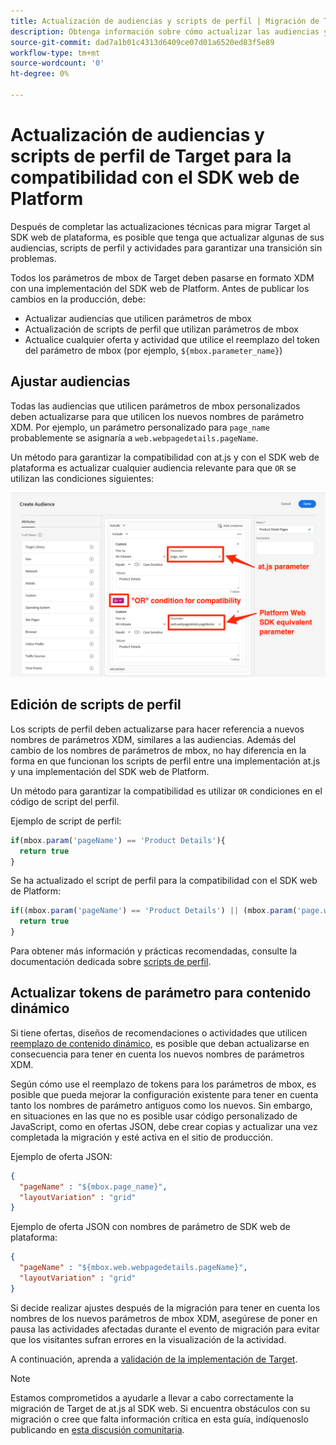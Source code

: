 ```yaml
---
title: Actualización de audiencias y scripts de perfil | Migración de Target de at.js 2.x al SDK web
description: Obtenga información sobre cómo actualizar las audiencias y los scripts de perfil de Adobe Target para su compatibilidad con el SDK web de Experience Platform.
source-git-commit: dad7a1b01c4313d6409ce07d01a6520ed83f5e89
workflow-type: tm+mt
source-wordcount: '0'
ht-degree: 0%

---
```


# Actualización de audiencias y scripts de perfil de Target para la compatibilidad con el SDK web de Platform

Después de completar las actualizaciones técnicas para migrar Target al SDK web de plataforma, es posible que tenga que actualizar algunas de sus audiencias, scripts de perfil y actividades para garantizar una transición sin problemas.

Todos los parámetros de mbox de Target deben pasarse en formato XDM con una implementación del SDK web de Platform. Antes de publicar los cambios en la producción, debe:

* Actualizar audiencias que utilicen parámetros de mbox
* Actualización de scripts de perfil que utilizan parámetros de mbox
* Actualice cualquier oferta y actividad que utilice el reemplazo del token del parámetro de mbox (por ejemplo, `${mbox.parameter_name}`)

## Ajustar audiencias

Todas las audiencias que utilicen parámetros de mbox personalizados deben actualizarse para que utilicen los nuevos nombres de parámetro XDM. Por ejemplo, un parámetro personalizado para `page_name` probablemente se asignaría a `web.webpagedetails.pageName`.

Un método para garantizar la compatibilidad con at.js y con el SDK web de plataforma es actualizar cualquier audiencia relevante para que `OR` se utilizan las condiciones siguientes:

![Cómo ver la actualización de una audiencia de Target para la compatibilidad con el SDK web de la plataforma](assets/target-audience-update.png)

## Edición de scripts de perfil

Los scripts de perfil deben actualizarse para hacer referencia a nuevos nombres de parámetros XDM, similares a las audiencias. Además del cambio de los nombres de parámetros de mbox, no hay diferencia en la forma en que funcionan los scripts de perfil entre una implementación at.js y una implementación del SDK web de Platform.

Un método para garantizar la compatibilidad es utilizar `OR` condiciones en el código de script del perfil.

Ejemplo de script de perfil:

```Javascript
if(mbox.param('pageName') == 'Product Details'){
  return true
}
```

Se ha actualizado el script de perfil para la compatibilidad con el SDK web de Platform:

```Javascript
if((mbox.param('pageName') == 'Product Details') || (mbox.param('page.webpagedetails.pageName') =='Product Details')){
  return true
}
```

Para obtener más información y prácticas recomendadas, consulte la documentación dedicada sobre [scripts de perfil](https://experienceleague.adobe.com/docs/target/using/audiences/visitor-profiles/profile-parameters.html).

## Actualizar tokens de parámetro para contenido dinámico

Si tiene ofertas, diseños de recomendaciones o actividades que utilicen [reemplazo de contenido dinámico](https://experienceleague.adobe.com/docs/target/using/experiences/offers/passing-profile-attributes-to-the-html-offer.html), es posible que deban actualizarse en consecuencia para tener en cuenta los nuevos nombres de parámetros XDM.

Según cómo use el reemplazo de tokens para los parámetros de mbox, es posible que pueda mejorar la configuración existente para tener en cuenta tanto los nombres de parámetro antiguos como los nuevos. Sin embargo, en situaciones en las que no es posible usar código personalizado de JavaScript, como en ofertas JSON, debe crear copias y actualizar una vez completada la migración y esté activa en el sitio de producción.

Ejemplo de oferta JSON:

```JSON
{
  "pageName" : "${mbox.page_name}",
  "layoutVariation" : "grid"
}
```

Ejemplo de oferta JSON con nombres de parámetro de SDK web de plataforma:

```JSON
{
  "pageName" : "${mbox.web.webpagedetails.pageName}",
  "layoutVariation" : "grid"
}
```

Si decide realizar ajustes después de la migración para tener en cuenta los nombres de los nuevos parámetros de mbox XDM, asegúrese de poner en pausa las actividades afectadas durante el evento de migración para evitar que los visitantes sufran errores en la visualización de la actividad.

A continuación, aprenda a [validación de la implementación de Target](validate.md).

>[!NOTE]
>
>Estamos comprometidos a ayudarle a llevar a cabo correctamente la migración de Target de at.js al SDK web. Si encuentra obstáculos con su migración o cree que falta información crítica en esta guía, indíquenoslo publicando en [esta discusión comunitaria](https://experienceleaguecommunities.adobe.com/t5/adobe-experience-platform-launch/tutorial-discussion-implement-adobe-experience-cloud-with-web/td-p/444996).